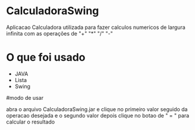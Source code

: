 # CalculadoraSwing

Aplicacao Calculadora utilizada para fazer calculos numericos de largura infinita com as operações de "+" "*" "/" "-"

# O que foi usado

* JAVA
* Lista
* Swing



#modo de usar

abra o arquivo CalculadoraSwing.jar e clique no primeiro valor seguido da operacao desejada e o segundo valor
depois clique no botao de " = " para calcular o resultado
